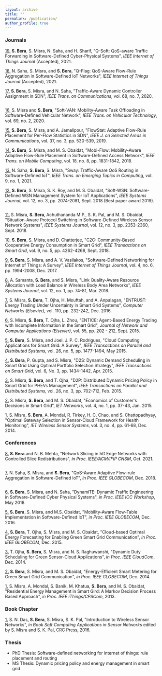 ```yaml
---
layout: archive
title: ""
permalink: /publication/
author_profile: true
--- 
```


<h3>Journals</h3>

[19.](https://ieeexplore.ieee.org/document/9663215) <b>S. Bera</b>, S. Misra, N. Saha, and H. Sharif, "Q-Soft: QoS-aware Traffic Forwarding in Software-Defined Cyber-Physical Systems", <i>IEEE Internet of Things Journal</i> (Accepted), 2021. [<img src="https://samareshbera.github.io/images/pdf.png" width="15" height="15"/>](https://samareshbera.github.io/files/Q-Soft.pdf)

[18.](https://ieeexplore.ieee.org/document/9540907) N. Saha, S. Misra, and <b>S. Bera</b>, "Q-Flag: QoS-Aware Flow-Rule Aggregation in Software-Defined IoT Networks", <i>IEEE Internet of Things Journal</i> (Accepted), 2021. [<img src="https://samareshbera.github.io/images/pdf.png" width="15" height="15"/>](https://samareshbera.github.io/files/QFlag.pdf)

[17.](https://ieeexplore.ieee.org/document/9046815) <b>S. Bera</b>, S. Misra, and N. Saha, "Traffic-Aware Dynamic Controller Assignment in SDN", <i>IEEE Trans. on Communications</i>, vol. 68, no. 7, 2020. [<img src="https://samareshbera.github.io/images/pdf.png" width="15" height="15"/>](https://samareshbera.github.io/files/DCA.pdf)

[16.](https://ieeexplore.ieee.org/document/8930056) S. Misra and <b>S. Bera</b>, "Soft-VAN: Mobility-Aware Task Offloading in Software-Defined Vehicular Network", <i>IEEE Trans. on Vehicular Technology</i>, vol. 69, no. 2, 2020. [<img src="https://samareshbera.github.io/images/pdf.png" width="15" height="15"/>](https://samareshbera.github.io/files/Soft-VAN.pdf)

[15.](https://ieeexplore.ieee.org/document/8624498/) <b>S. Bera</b>, S. Misra, and A. Jamalipour, "FlowStat: Adaptive Flow-Rule Placement for Per-Flow Statistics in SDN", <i>IEEE J. on Selected Areas in Communications</i>, vol. 37, no. 3, pp. 530-539, 2019. [<img src="https://samareshbera.github.io/images/pdf.png" width="15" height="15"/>](https://samareshbera.github.io/files/FlowStat.pdf)

[14.](https://ieeexplore.ieee.org/document/8454737/) <b>S. Bera</b>, S. Misra, and M. S. Obaidat, "Mobi-Flow: Mobility-Aware Adaptive Flow-Rule Placement in Software-Defined Access Network", <i>IEEE Trans. on Mobile Computing</i>, vol. 18, no. 8, pp. 1831-1842, 2019. [<img src="https://samareshbera.github.io/images/pdf.png" width="15" height="15"/>](https://samareshbera.github.io/files/MobiFlow.pdf)

[13.](https://ieeexplore.ieee.org/document/8385144/) N. Saha, <b>S. Bera</b>, S. Misra, "Sway: Traffic-Aware QoS Routing in Software-Defined IoT", <i>IEEE Trans. on Emerging Topics in Computing</i>, vol. 9, no. 1, 2021. [<img src="https://samareshbera.github.io/images/pdf.png" width="15" height="15"/>](https://samareshbera.github.io/files/Sway.pdf)

[12.](https://ieeexplore.ieee.org/document/7740067/) <b>S. Bera</b>, S. Misra, S. K. Roy, and M. S. Obaidat, "Soft-WSN: Software-Defined WSN Management System for IoT Applications", <i>IEEE Systems Journal</i>, vol. 12, no. 3, pp. 2074-2081, Sept. 2018 (Best paper award 2019). [<img src="https://samareshbera.github.io/images/pdf.png" width="15" height="15"/>](https://samareshbera.github.io/files/SoftWSN.pdf)

[11.](https://ieeexplore.ieee.org/document/8207582/) S. Misra, <b>S. Bera</b>, Achuthananda M.P., S. K. Pal, and M. S. Obaidat, "Situation-Aware Protocol Switching in Software-Defined Wireless Sensor Network Systems", <i>IEEE Systems Journal</i>, vol. 12, no. 3, pp. 2353-2360, Sept. 2018. [<img src="https://samareshbera.github.io/images/pdf.png" width="15" height="15"/>](https://samareshbera.github.io/files/SAPS.pdf)

[10.](https://ieeexplore.ieee.org/document/7817887/) <b>S. Bera</b>, S. Misra, and D. Chatterjee, "C2C: Community-Based Cooperative Energy Consumption in Smart Grid", <i>IEEE Transactions on Smart Grid</i>, vol. 9, no. 5, pp. 4262-4269, Sept. 2018. [<img src="https://samareshbera.github.io/images/pdf.png" width="15" height="15"/>](https://samareshbera.github.io/files/C2C.pdf)

[9.](https://ieeexplore.ieee.org/document/8017556/) <b>S. Bera</b>, S. Misra, and A. V. Vasilakos, "Software-Defined Networking for Internet of Things: A Survey", <i>IEEE Internet of Things Journal</i>, vol. 4, no. 6, pp. 1994-2008, Dec. 2017. [<img src="https://samareshbera.github.io/images/pdf.png" width="15" height="15"/>](https://samareshbera.github.io/files/SDIoT.pdf)

[8.](https://ieeexplore.ieee.org/document/7182257/) A. Samanta, <b>S. Bera</b>, and S. Misra, "Link Quality-Aware Resource Allocation with Load Balance in Wireless Body Area Networks", <i>IEEE Systems Journal</i>, vol. 12, no. 1, pp. 74-81, Mar. 2018. [<img src="https://samareshbera.github.io/images/pdf.png" width="15" height="15"/>](https://samareshbera.github.io/files/DSCA.pdf)

[7.](https://www.sciencedirect.com/science/article/pii/S1389128616303206) S. Misra, <b>S. Bera</b>, T. Ojha, H. Mouftah, and A. Anpalagan, "ENTRUST: Energy Trading Under Uncertainty in Smart Grid Systems", <i>Computer Networks (Elsevier)</i>, vol. 110, pp. 232-242, Dec. 2016. [<img src="https://samareshbera.github.io/images/pdf.png" width="15" height="15"/>](https://samareshbera.github.io/files/ENTRUST.pdf)

[6.](https://www.sciencedirect.com/science/article/pii/S1084804515001083) S. Misra, <b>S. Bera</b>, T. Ojha, L. Zhou, "ENTICE: Agent-Based Energy Trading with Incomplete Information in the Smart Grid", <i>Journal of Network and Computer Applications (Elsevier)</i>, vol. 55, pp. 202 - 212, Sept. 2015. [<img src="https://samareshbera.github.io/images/pdf.png" width="15" height="15"/>](https://samareshbera.github.io/files/ENTICE.pdf)

[5.](https://ieeexplore.ieee.org/document/6809180/) <b>S. Bera</b>, S. Misra, and Joel. J. P. C. Rodrigues, "Cloud Computing Applications for Smart Grid: A Survey", <i>IEEE Transactions on Parallel and Distributed Systems</i>, vol. 26, no. 5, pp. 1477-1494, May 2015. [<img src="https://samareshbera.github.io/images/pdf.png" width="15" height="15"/>](https://samareshbera.github.io/files/SGSurvey.pdf)

[4.](https://ieeexplore.ieee.org/document/7029140/) <b>S. Bera</b>, P. Gupta, and S. Misra, "D2S: Dynamic Demand Scheduling in Smart Grid Using Optimal Portfolio Selection Strategy", <i>IEEE Transactions on Smart Grid</i>, vol. 6, No. 3, pp. 1434-1442, Apr. 2015. [<img src="https://samareshbera.github.io/images/pdf.png" width="15" height="15"/>](https://samareshbera.github.io/files/D2S.pdf)

[3.](https://ieeexplore.ieee.org/document/6782392/) S. Misra, <b>S. Bera</b>, and T. Ojha, "D2P: Distributed Dynamic Pricing Policy in Smart Grid for PHEVs Management", <i>IEEE Transactions on Parallel and Distributed Systems</i>, vol. 26, no. 3, pp. 702-712, Feb. 2015. [<img src="https://samareshbera.github.io/images/pdf.png" width="15" height="15"/>](https://samareshbera.github.io/files/D2P.pdf)

[2.](https://ieeexplore.ieee.org/document/6994376/) S. Misra, <b>S. Bera</b>, and M. S. Obaidat, "Economics of Customer's Decisions in Smart Grid", <i>IET Networks</i>, vol. 4, no. 1, pp. 37-43, Jan. 2015.

[1.](https://ieeexplore.ieee.org/document/6828878/) S. Misra, <b>S. Bera</b>, A. Mondal, R. Tirkey, H. C. Chao, and S. Chattopadhyay, "Optimal Gateway Selection in Sensor-Cloud Framework for Health Monitoring", <i>IET Wireless Sensor Systems</i>, vol. 3, no. 4, pp. 61-68, Dec. 2014.


<h3>Conferences</h3>

[8.](https://ieeexplore.ieee.org/document/9615516/) <b>S. Bera</b> and N. B. Mehta, "Network Slicing in 5G Edge Networks with Controlled Slice Redistributions", <i>in Proc. IEEE/ACM/IFIP CNSM</i>, Oct. 2021. [<img src="https://samareshbera.github.io/images/pdf.png" width="15" height="15"/>](https://samareshbera.github.io/files/RESET.pdf)

[7.](https://ieeexplore.ieee.org/document/8647471/) N. Saha, S. Misra, and <b>S. Bera</b>, "QoS-Aware Adaptive Flow-rule Aggregation in Software-Defined IoT", <i>in Proc. IEEE GLOBECOM</i>, Dec. 2018. [<img src="https://samareshbera.github.io/images/pdf.png" width="15" height="15"/>](https://samareshbera.github.io/files/Dual.pdf)

[6.](https://ieeexplore.ieee.org/document/8403550/) <b>S. Bera</b>, S. Misra, and N. Saha, "DynamiTE: Dynamic Traffic Engineering in Software-Defined Cyber Physical Systems", <i>in Proc. IEEE ICC Workshop</i>, May 2018. [<img src="https://samareshbera.github.io/images/pdf.png" width="15" height="15"/>](https://samareshbera.github.io/files/DynamiTE.pdf)

[5.](https://ieeexplore.ieee.org/document/7841995/) <b>S. Bera</b>, S. Misra, and M.S. Obaidat, "Mobility-Aware Flow-Table Implementation in Software-Defined IoT", <i>in Proc. IEEE GLOBECOM</i>, Dec. 2016. [<img src="https://samareshbera.github.io/images/pdf.png" width="15" height="15"/>](https://samareshbera.github.io/files/Mobi-Flow-Conference.pdf)

[4.](https://ieeexplore.ieee.org/document/7417591/) <b>S. Bera</b>, T. Ojha, S. Misra, and M. S. Obaidat, "Cloud-based Optimal Energy Forecasting for Enabling Green Smart Grid Communication", <i>in Proc. IEEE GLOBECOM</i>, Dec. 2015.

[3.](https://ieeexplore.ieee.org/document/7037771/) T. Ojha, <b>S. Bera</b>, S. Misra, and N. S. Raghuwanshi, "Dynamic Duty Scheduling for Green Sensor-Cloud Applications", <i>in Proc. IEEE CloudCom</i>, Dec. 2014.

[2.](https://ieeexplore.ieee.org/document/7037178/) <b>S. Bera</b>, S. Misra, and M. S. Obaidat, "Energy-Efficient Smart Metering for Green Smart Grid Communication", <i>in Proc. IEEE GLOBECOM</i>, Dec. 2014.

[1.](https://ieeexplore.ieee.org/document/6682213/) S. Misra, A. Mondal, S. Banik, M. Khatua, <b>S. Bera</b>, and M. S. Obaidat, "Residential Energy Management in Smart Gird: A Markov Decision Process Based Approach", <i>in Proc. IEEE iThings/CPSCom</i>, 2013.


<h3>Book Chapter</h3>

[1.](https://www.crcpress.com/Soft-Computing-Applications-in-Sensor-Networks/Pal-Misra/p/book/9781482298758) S. N. Das, <b>S. Bera</b>, S. Misra, S. K. Pal, "Introduction to Wireless Sensor Networks", <i>in Book Soft Computing Applications in Sensor Networks</i> edited by S. Misra and S. K. Pal, CRC Press, 2016.


<h3>Thesis</h3>

* PhD Thesis: Software-defined networking for internet of things: rule placement and routing
* MS Thesis: Dynamic pricing policy and energy management in smart grid
